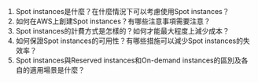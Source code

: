 1. Spot instances是什麼？在什麼情況下可以考慮使用Spot instances？
2. 如何在AWS上創建Spot instances？有哪些注意事項需要注意？
3. Spot instances的計費方式是怎樣的？如何才能最大程度上減少成本？
4. 如何保證Spot instances的可用性？有哪些措施可以減少Spot instances的失效率？
5. Spot instances與Reserved instances和On-demand instances的區別及各自的適用場景是什麼？